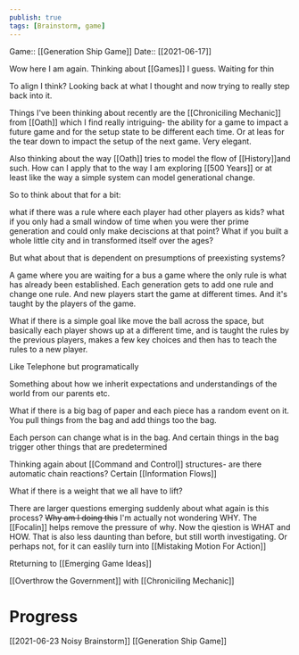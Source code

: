 ```yaml
---
publish: true
tags: [Brainstorm, game]
---
```

Game:: [[Generation Ship Game]]
Date:: [[2021-06-17]]

Wow here I am again. Thinking about [[Games]] I guess. Waiting for thin

To align I think? Looking back at what I thought and now trying to really step back into it. 

Things I've been thinking about recently are the [[Chroniciling Mechanic]] from [[Oath]] which I find really intriguing- the ability for a game to impact a future game and for the setup state to be different each time. Or at leas for the tear down to impact the setup of the next game. Very elegant.

Also thinking about the way [[Oath]] tries to model the flow of [[History]]and such. How can I apply that to the way I am exploring [[500 Years]] or at least like the way a simple system can model generational change.

So to think about that for a bit:

what if there was a rule where each player had other players as kids?
what if you only had a small window of time when you were ther prime generation and could only make deciscions at that point?
What if you built a whole little city and in transformed itself over the ages?

But what about that is dependent on presumptions of preexisting systems?

A game where you are waiting for a bus
a game where the only rule is what has already been established.
Each generation gets to add one rule and change one rule.
And new players start the game at different times. And it's taught by the players of the game.

What if there is a simple goal like move the ball across the space, but basically each player shows up at a different time, and is taught the rules by the previous players, makes a few key choices and then has to teach the rules to a new player.

Like Telephone but programatically

Something about how we inherit expectations and understandings of the world from our parents etc.

What if there is a big bag of paper and each piece has a random event on it. 
You pull things from the bag and add things too the bag.

Each person can change what is in the bag.
And certain things in the bag trigger other things that are predetermined

Thinking again about [[Command and Control]] structures- are there automatic chain reactions? Certain [[Information Flows]]

What if there is a weight that we all have to lift?


There are larger questions emerging suddenly about what again is this process? ~~Why am I doing this~~ I'm actually not wondering WHY. The [[Focalin]] helps remove the pressure of why. Now the qiestion is WHAT and HOW. That is also less daunting than before, but still worth investigating. Or perhaps not, for it can easlily turn into [[Mistaking Motion For Action]]

Rteturning to [[Emerging Game Ideas]]


[[Overthrow the Government]] with [[Chroniciling Mechanic]]


# Progress
[[2021-06-23 Noisy Brainstorm]]
[[Generation Ship Game]]

